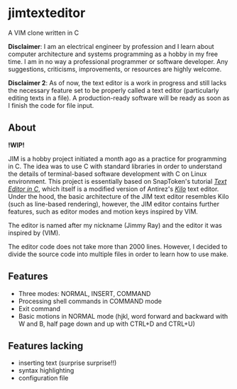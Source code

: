 # jimtexteditor
A VIM clone written in C

**Disclaimer**: I am an electrical engineer by profession and I learn about computer architecture and systems programming as a hobby in my free time. I am in no way a professional programmer or software developer. Any suggestions, criticisms, improvements, or resources are highly welcome.

**Disclaimer 2**: As of now, the text editor is a work in progress and still lacks the necessary feature set to be properly called a text editor (particularly editing texts in a file). A production-ready software will be ready as soon as I finish the code for file input.

## About

**!WIP!**

JIM is a hobby project initiated a month ago as a practice for programming in C. The idea was to use C with standard libraries in order to understand the details of terminal-based software development with C on Linux environment. This project is essentially based on SnapToken's tutorial [*Text Editor in C*](https://viewsourcecode.org/snaptoken/kilo/), which itself is a modified version of Antirez's [*Kilo*](https://github.com/antirez/kilo) text editor. Under the hood, the basic architecture of the JIM text editor resembles Kilo (such as line-based rendering), however, the JIM editor contains further features, such as editor modes and motion keys inspired by VIM.

The editor is named after my nickname (Jimmy Ray) and the editor it was inspired by (VIM).

The editor code does not take more than 2000 lines. However, I decided to divide the source code into multiple files in order to learn how to use make. 

## Features

- Three modes: NORMAL, INSERT, COMMAND
- Processing shell commands in COMMAND mode
- Exit command
- Basic motions in NORMAL mode (hjkl, word forward and backward with W and B, half page down and up with CTRL+D and CTRL+U)

## Features lacking

- inserting text (surprise surprise!!)
- syntax highlighting
- configuration file


